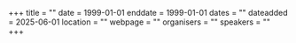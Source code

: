 +++
title = ""
date = 1999-01-01
enddate = 1999-01-01
dates = ""
dateadded = 2025-06-01
location = ""
webpage = ""
organisers = ""
speakers = ""
+++
